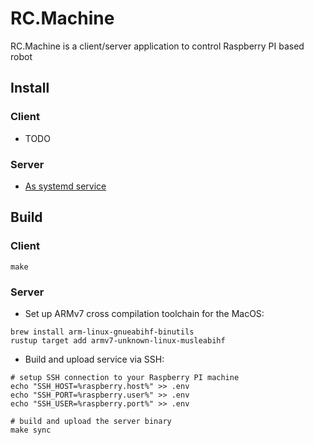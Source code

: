 # RC.Machine

RC.Machine is a client/server application to control Raspberry PI based robot

## Install

### Client

- TODO

### Server

- [As systemd service](linux-systemd/README.md)

## Build

### Client

```console
make
```

### Server

- Set up ARMv7 cross compilation toolchain for the MacOS:

```console
brew install arm-linux-gnueabihf-binutils
rustup target add armv7-unknown-linux-musleabihf
```

- Build and upload service via SSH:

```console
# setup SSH connection to your Raspberry PI machine
echo "SSH_HOST=%raspberry.host%" >> .env
echo "SSH_PORT=%raspberry.user%" >> .env
echo "SSH_USER=%raspberry.port%" >> .env

# build and upload the server binary
make sync
```
